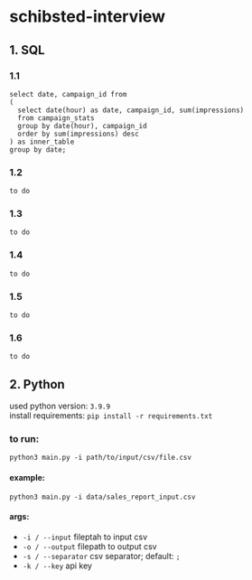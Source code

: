 # schibsted-interview

## 1. SQL

### 1.1
```
select date, campaign_id from
(
  select date(hour) as date, campaign_id, sum(impressions)
  from campaign_stats 
  group by date(hour), campaign_id 
  order by sum(impressions) desc
) as inner_table
group by date;
```

### 1.2
```to do```

### 1.3
```to do```

### 1.4
```to do```

### 1.5
```to do```

### 1.6
```to do```

## 2. Python

used python version: ```3.9.9``` <br>
install requirements: ```pip install -r requirements.txt``` <br>

### to run: <br>
```python3 main.py -i path/to/input/csv/file.csv```

#### example: 
```python3 main.py -i data/sales_report_input.csv```

#### args:
- `-i / --input` fileptah to input csv
- `-o / --output` filepath to output csv
- `-s / --separator` csv separator; default: `;`
- `-k / --key` api key



